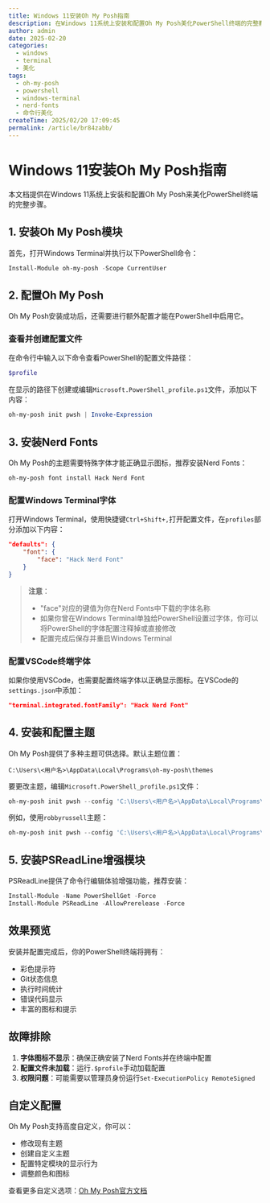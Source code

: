 ```yaml
---
title: Windows 11安装Oh My Posh指南
description: 在Windows 11系统上安装和配置Oh My Posh美化PowerShell终端的完整教程
author: admin
date: 2025-02-20
categories:
  - windows
  - terminal
  - 美化
tags:
  - oh-my-posh
  - powershell
  - windows-terminal
  - nerd-fonts
  - 命令行美化
createTime: 2025/02/20 17:09:45
permalink: /article/br84zabb/
---
```


# Windows 11安装Oh My Posh指南

本文档提供在Windows 11系统上安装和配置Oh My Posh来美化PowerShell终端的完整步骤。
<!-- more -->

## 1. 安装Oh My Posh模块

首先，打开Windows Terminal并执行以下PowerShell命令：

```powershell
Install-Module oh-my-posh -Scope CurrentUser
```

## 2. 配置Oh My Posh

Oh My Posh安装成功后，还需要进行额外配置才能在PowerShell中启用它。

### 查看并创建配置文件

在命令行中输入以下命令查看PowerShell的配置文件路径：

```powershell
$profile
```

在显示的路径下创建或编辑`Microsoft.PowerShell_profile.ps1`文件，添加以下内容：

```powershell
oh-my-posh init pwsh | Invoke-Expression
```

## 3. 安装Nerd Fonts

Oh My Posh的主题需要特殊字体才能正确显示图标，推荐安装Nerd Fonts：

```powershell
oh-my-posh font install Hack Nerd Font
```

### 配置Windows Terminal字体

打开Windows Terminal，使用快捷键`Ctrl+Shift+,`打开配置文件，在`profiles`部分添加以下内容：

```json
"defaults": {
    "font": {
        "face": "Hack Nerd Font"
    }  
}
```

> **注意**：
> - "face"对应的键值为你在Nerd Fonts中下载的字体名称
> - 如果你曾在Windows Terminal单独给PowerShell设置过字体，你可以将PowerShell的字体配置注释掉或直接修改
> - 配置完成后保存并重启Windows Terminal

### 配置VSCode终端字体

如果你使用VSCode，也需要配置终端字体以正确显示图标。在VSCode的`settings.json`中添加：

```json
"terminal.integrated.fontFamily": "Hack Nerd Font"
```

## 4. 安装和配置主题

Oh My Posh提供了多种主题可供选择。默认主题位置：
```
C:\Users\<用户名>\AppData\Local\Programs\oh-my-posh\themes
```

要更改主题，编辑`Microsoft.PowerShell_profile.ps1`文件：

```powershell
oh-my-posh init pwsh --config 'C:\Users\<用户名>\AppData\Local\Programs\oh-my-posh\themes\jandedobbeleer.omp.json' | Invoke-Expression
```

例如，使用`robbyrussell`主题：
```powershell
oh-my-posh init pwsh --config 'C:\Users\<用户名>\AppData\Local\Programs\oh-my-posh\themes\robbyrussell.omp.json' | Invoke-Expression
```

## 5. 安装PSReadLine增强模块

PSReadLine提供了命令行编辑体验增强功能，推荐安装：

```powershell
Install-Module -Name PowerShellGet -Force
Install-Module PSReadLine -AllowPrerelease -Force
```

## 效果预览

安装并配置完成后，你的PowerShell终端将拥有：
- 彩色提示符
- Git状态信息
- 执行时间统计
- 错误代码显示
- 丰富的图标和提示

## 故障排除

1. **字体图标不显示**：确保正确安装了Nerd Fonts并在终端中配置
2. **配置文件未加载**：运行`.$profile`手动加载配置
3. **权限问题**：可能需要以管理员身份运行`Set-ExecutionPolicy RemoteSigned`

## 自定义配置

Oh My Posh支持高度自定义，你可以：
- 修改现有主题
- 创建自定义主题
- 配置特定模块的显示行为
- 调整颜色和图标

查看更多自定义选项：[Oh My Posh官方文档](https://ohmyposh.dev/docs/configuration/overview)
